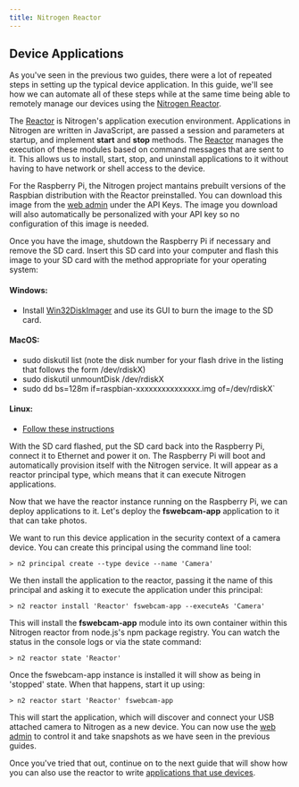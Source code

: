 ```yaml
---
title: Nitrogen Reactor
---
```


## Device Applications

As you've seen in the previous two guides, there were a lot of repeated steps in setting up the typical device application. In this guide, we'll see how we can automate all of these steps while at the same time being able to remotely manage our devices using the [Nitrogen Reactor](/docs/concepts/reactor.md).

The [Reactor](/docs/concepts/reactor.md) is Nitrogen's application execution environment. Applications in Nitrogen are written in JavaScript, are passed a session and parameters at startup, and implement <b>start</b> and <b>stop</b> methods. The [Reactor](/docs/concepts/reactor.md) manages the execution of these modules based on command messages that are sent to it. This allows us to install, start, stop, and uninstall applications to it without having to have network or shell access to the device.

For the Raspberry Pi, the Nitrogen project mantains prebuilt versions of the Raspbian distribution with the Reactor preinstalled. You can download this image from the [web admin](https://admin.nitrogen.io/#/apikeys) under the API Keys. The image you download will also automatically be personalized with your API key so no configuration of this image is needed.

Once you have the image, shutdown the Raspberry Pi if necessary and remove the SD card.  Insert this SD card into your computer and flash this image to your SD card with the method appropriate for your operating system:

#### Windows:
  + Install [Win32DiskImager](http://sourceforge.net/projects/win32diskimager/) and use its GUI to burn the image to the SD card.

#### MacOS:
  + sudo diskutil list (note the disk number for your flash drive in the listing that follows the form /dev/rdiskX)
  + sudo diskutil unmountDisk /dev/rdiskX
  + sudo dd bs=128m if=raspbian-xxxxxxxxxxxxxxx.img of=/dev/rdiskX`

#### Linux:
  + [Follow these instructions](http://xmodulo.com/2013/11/write-raspberry-pi-image-sd-card.html)

With the SD card flashed, put the SD card back into the Raspberry Pi, connect it to Ethernet and power it on. The Raspberry Pi will boot and automatically provision itself with the Nitrogen service. It will appear as a reactor principal type, which means that it can execute Nitrogen applications.

Now that we have the reactor instance running on the Raspberry Pi, we can deploy applications to it. Let's deploy the <b>fswebcam-app</b> application to it that can take photos.

We want to run this device application in the security context of a camera device. You can create this principal using the command line tool:

`> n2 principal create --type device --name 'Camera'`

We then install the application to the reactor, passing it the name of this principal and asking it to execute the application under this principal:

`> n2 reactor install 'Reactor' fswebcam-app --executeAs 'Camera'`

This will install the <b>fswebcam-app</b> module into its own container within this Nitrogen reactor from node.js's npm package registry. You can watch the status in the console logs or via the state command:

`> n2 reactor state 'Reactor'`

Once the fswebcam-app instance is installed it will show as being in 'stopped' state.  When that happens, start it up using:

`> n2 reactor start 'Reactor' fswebcam-app`

This will start the application, which will discover and connect your USB attached camera to Nitrogen as a new device. You can now use the [web admin](https://admin.nitrogen.io) to control it and take snapshots as we have seen in the previous guides.

Once you've tried that out, continue on to the next guide that will show how you can also use the reactor to write [applications that use devices](/guides/apps/timelapse.html).